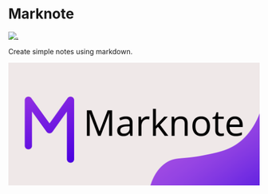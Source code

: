 # Marknote

[![.](https://play.google.com/intl/en_us/badges/images/badge_new.png)](https://play.google.com/store/apps/details?id=br.com.devsrsouza.marknote)

Create simple notes using markdown.

![.](images/banner.png)



